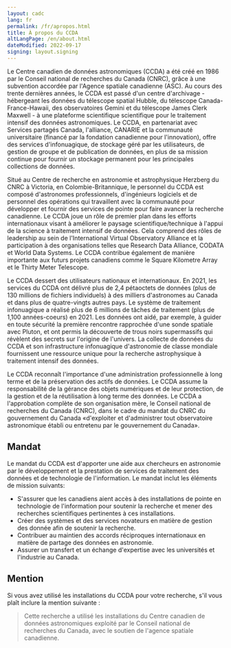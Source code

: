 ```yaml
---
layout: cadc
lang: fr
permalink: /fr/apropos.html
title: À propos du CCDA
altLangPage: /en/about.html
dateModified: 2022-09-17
signing: layout.signing
---
```


<div class="container">
    <p>
        Le Centre canadien de donn&eacute;es astronomiques (CCDA) a &eacute;t&eacute; cr&eacute;&eacute; en 1986 par le Conseil national de recherches du Canada (CNRC), gr&acirc;ce &agrave; une subvention accord&eacute;e par l'Agence spatiale canadienne (ASC). Au cours des trente derni&egrave;res ann&eacute;es, le CCDA est pass&eacute; d'un centre d'archivage - h&eacute;bergeant les donn&eacute;es du t&eacute;lescope spatial Hubble, du t&eacute;lescope Canada-France-Hawaii, des observatoires Gemini et du t&eacute;lescope James Clerk Maxwell - &agrave; une plateforme scientifique scientifique pour le traitement intensif des donn&eacute;es astronomiques. Le CCDA, en partenariat avec Services partag&eacute;s Canada, l'alliance, CANARIE et la communaut&eacute; universitaire (financ&eacute; par la fondation canadienne pour l'innovation), offre des services d'infonuagique, de stockage g&eacute;r&eacute; par les utilisateurs, de gestion de groupe et de publication de donn&eacute;es, en plus de sa mission continue pour fournir un stockage permanent pour les principales collections de donn&eacute;es.
    </p>
    <p>
        Situ&eacute; au Centre de recherche en astronomie et astrophysique Herzberg du CNRC &agrave; Victoria, en Colombie-Britannique, le personnel du CCDA est compos&eacute; d'astronomes professionnels, d'ing&eacute;nieurs logiciels et de personnel des op&eacute;rations qui travaillent avec la communaut&eacute; pour d&eacute;velopper et fournir des services de pointe pour faire avancer la recherche canadienne. Le CCDA joue un rôle de premier plan dans les efforts internationaux visant &agrave; am&eacute;liorer le paysage scientifique/technique &agrave; l'appui de la science &agrave; traitement intensif de donn&eacute;es. Cela comprend des rôles de leadership au sein de l'International Virtual Observatory Alliance et la participation &agrave; des organisations telles que Research Data Alliance, CODATA et World Data Systems. Le CCDA contribue &eacute;galement de mani&egrave;re importante aux futurs projets canadiens comme le Square Kilometre Array et le Thirty Meter Telescope.
    </p>
    <p>
        Le CCDA dessert des utilisateurs nationaux et internationaux. En 2021, les services du CCDA ont d&eacute;livr&eacute; plus de 2,4 p&eacute;taoctets de donn&eacute;es (plus de 130 millions de fichiers individuels) &agrave; des milliers d'astronomes au Canada et dans plus de quatre-vingts autres pays. Le syst&egrave;me de traitement infonuagique a r&eacute;alis&eacute; plus de 6 millions de t&acirc;ches de traitement (plus de 1,100 ann&eacute;es-coeurs) en 2021. Les donn&eacute;es ont aid&eacute;, par exemple, &agrave; guider en toute s&eacute;curit&eacute; la premi&egrave;re rencontre rapproch&eacute;e d'une sonde spatiale avec Pluton, et ont permis la d&eacute;couverte de trous noirs supermassifs qui r&eacute;v&egrave;lent des secrets sur l'origine de l'univers. La collecte de donn&eacute;es du CCDA et son infrastructure infonuagique d'astronomie de classe mondiale fournissent une ressource unique pour la recherche astrophysique &agrave; traitement intensif des donn&eacute;es.
    </p>
    <p>
        Le CCDA reconnaît l'importance d'une administration professionnelle &agrave; long terme et de la pr&eacute;servation des actifs de donn&eacute;es. Le CCDA assume la responsabilit&eacute; de la g&eacute;rance des objets num&eacute;riques et de leur protection, de la gestion et de la r&eacute;utilisation &agrave; long terme des donn&eacute;es. Le CCDA a l'approbation compl&egrave;te de son organisation m&egrave;re, le Conseil national de recherches du Canada (CNRC), dans le cadre du mandat du CNRC du gouvernement du Canada &laquo;d'exploiter et d'administrer tout observatoire astronomique &eacute;tabli ou entretenu par le gouvernement du Canada&raquo;.
    </p>
    <div class="about_text">
        <h2 id="mandat" class="about">Mandat</h2>
        <p>
            <span class="mandate_text">
            Le mandat du CCDA est d'apporter une aide aux chercheurs en astronomie par le d&eacute;veloppement
            et la prestation de services de traitement des donn&eacute;es et de technologie de l'information.
            Le mandat inclut les &eacute;l&eacute;ments de mission suivants:
            </span>
        </p>
        <ul class="mandate_items">
            <li class="mandate_item">
                S'assurer que les canadiens aient acc&egrave;s &agrave; des installations de pointe en technologie
                de l'information pour soutenir la recherche et mener des recherches scientifiques
                pertinentes &agrave; ces installations.
            </li>
            <li class="mandate_item">
                Cr&eacute;er des syst&egrave;mes et des services novateurs en mati&egrave;re de gestion des donn&eacute;e afin
                de soutenir la recherche.
            </li>
            <li class="mandate_item">
                Contribuer au maintien des accords r&eacute;ciproques internationaux en mati&egrave;re de partage
                des donn&eacute;es en astronomie.
            </li>
            <li class="mandate_item">
                Assurer un transfert et un &eacute;change d'expertise avec les universit&eacute;s et l'industrie au Canada.
            </li>
        </ul>
    </div>
    <div class="mention">
        <h2 id="mention" class="mention">Mention</h2>
        <p>
        Si vous avez utilis&eacute; les installations du CCDA pour
        votre recherche, s'il vous plaît inclure la mention suivante :
        <blockquote>
            Cette recherche a utilis&eacute; les installations du Centre canadien de donn&eacute;es astronomiques
            exploit&eacute; par le Conseil national de recherches du Canada,
            avec le soutien de l'agence spatiale canadienne.
        </blockquote>
        </p>
    </div>
</div>